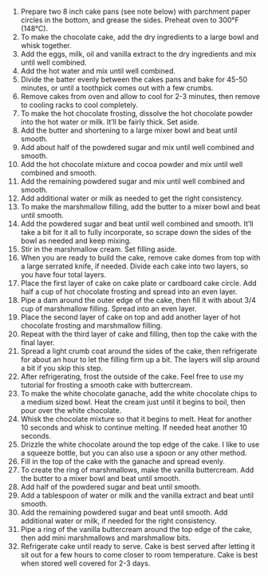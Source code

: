 1. Prepare two 8 inch cake pans (see note below) with parchment paper circles in the bottom, and grease the sides. Preheat oven to 300°F (148°C).
2. To make the chocolate cake, add the dry ingredients to a large bowl and whisk together.
3. Add the eggs, milk, oil and vanilla extract to the dry ingredients and mix until well combined.
4. Add the hot water and mix until well combined.
5. Divide the batter evenly between the cakes pans and bake for 45-50 minutes, or until a toothpick comes out with a few crumbs.
6. Remove cakes from oven and allow to cool for 2-3 minutes, then remove to cooling racks to cool completely.
7. To make the hot chocolate frosting, dissolve the hot chocolate powder into the hot water or milk. It’ll be fairly thick. Set aside.
8. Add the butter and shortening to a large mixer bowl and beat until smooth.
9. Add about half of the powdered sugar and mix until well combined and smooth.
10. Add the hot chocolate mixture and cocoa powder and mix until well combined and smooth.
11. Add the remaining powdered sugar and mix until well combined and smooth.
12. Add additional water or milk as needed to get the right consistency.
13. To make the marshmallow filling, add the butter to a mixer bowl and beat until smooth.
14. Add the powdered sugar and beat until well combined and smooth. It’ll take a bit for it all to fully incorporate, so scrape down the sides of the bowl as needed and keep mixing.
15. Stir in the marshmallow cream. Set filling aside.
16. When you are ready to build the cake, remove cake domes from top with a large serrated knife, if needed. Divide each cake into two layers, so you have four total layers.
17. Place the first layer of cake on cake plate or cardboard cake circle. Add half a cup of hot chocolate frosting and spread into an even layer.
18. Pipe a dam around the outer edge of the cake, then fill it with about 3/4 cup of marshmallow filling. Spread into an even layer.
19. Place the second layer of cake on top and add another layer of hot chocolate frosting and marshmallow filling.
20. Repeat with the third layer of cake and filling, then top the cake with the final layer.
21. Spread a light crumb coat around the sides of the cake, then refrigerate for about an hour to let the filling firm up a bit. The layers will slip around a bit if you skip this step.
22. After refrigerating, frost the outside of the cake. Feel free to use my tutorial for frosting a smooth cake with buttercream.
23. To make the white chocolate ganache, add the white chocolate chips to a medium sized bowl. Heat the cream just until it begins to boil, then pour over the white chocolate.
24. Whisk the chocolate mixture so that it begins to melt. Heat for another 10 seconds and whisk to continue melting. If needed heat another 10 seconds.
25. Drizzle the white chocolate around the top edge of the cake. I like to use a squeeze bottle, but you can also use a spoon or any other method.
26. Fill in the top of the cake with the ganache and spread evenly.
27. To create the ring of marshmallows, make the vanilla buttercream. Add the butter to a mixer bowl and beat until smooth.
28. Add half of the powdered sugar and beat until smooth.
29. Add a tablespoon of water or milk and the vanilla extract and beat until smooth.
30. Add the remaining powdered sugar and beat until smooth. Add additional water or milk, if needed for the right consistency.
31. Pipe a ring of the vanilla buttercream around the top edge of the cake, then add mini marshmallows and marshmallow bits.
32. Refrigerate cake until ready to serve. Cake is best served after letting it sit out for a few hours to come closer to room temperature. Cake is best when stored well covered for 2-3 days.